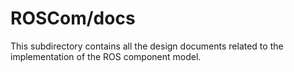 ROSCom/docs
=================

This subdirectory contains all the design documents related to the implementation of the ROS component model.